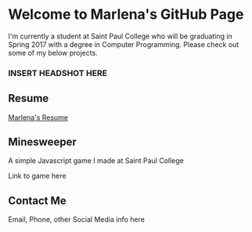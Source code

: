 # Welcome to Marlena's GitHub Page

I'm currently a student at Saint Paul College who will be graduating in Spring 2017 with a degree in Computer Programming. Please check out some of my below projects. 

### INSERT HEADSHOT HERE

## Resume

<a href="https://annamarlena.github.io/Resume.pdf">Marlena's Resume</a>

## Minesweeper
A simple Javascript game I made at Saint Paul College

Link to game here

## Contact Me

Email, Phone, other Social Media info here
